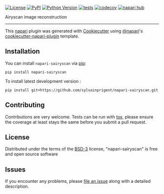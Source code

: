 
[![License](https://img.shields.io/pypi/l/napari-sairyscan.svg?color=green)](https://github.com/sylvainprigent/napari-sairyscan/raw/main/LICENSE)
[![PyPI](https://img.shields.io/pypi/v/napari-sairyscan.svg?color=green)](https://pypi.org/project/napari-sairyscan)
[![Python Version](https://img.shields.io/pypi/pyversions/napari-sairyscan.svg?color=green)](https://python.org)
[![tests](https://github.com/sylvainprigent/napari-sairyscan/workflows/tests/badge.svg)](https://github.com/sylvainprigent/napari-sairyscan/actions)
[![codecov](https://codecov.io/gh/sylvainprigent/napari-sairyscan/branch/main/graph/badge.svg)](https://codecov.io/gh/sylvainprigent/napari-sairyscan)
[![napari hub](https://img.shields.io/endpoint?url=https://api.napari-hub.org/shields/napari-sairyscan)](https://napari-hub.org/plugins/napari-sairyscan)

Airyscan image reconstruction

----------------------------------

This [napari] plugin was generated with [Cookiecutter] using [@napari]'s [cookiecutter-napari-plugin] template.

<!--
Don't miss the full getting started guide to set up your new package:
https://github.com/napari/cookiecutter-napari-plugin#getting-started

and review the napari docs for plugin developers:
https://napari.org/plugins/index.html
-->

## Installation

You can install `napari-sairyscan` via [pip]:

    pip install napari-sairyscan



To install latest development version :

    pip install git+https://github.com/sylvainprigent/napari-sairyscan.git


## Contributing

Contributions are very welcome. Tests can be run with [tox], please ensure
the coverage at least stays the same before you submit a pull request.

## License

Distributed under the terms of the [BSD-3] license,
"napari-sairyscan" is free and open source software

## Issues

If you encounter any problems, please [file an issue] along with a detailed description.

[napari]: https://github.com/napari/napari
[Cookiecutter]: https://github.com/audreyr/cookiecutter
[@napari]: https://github.com/napari
[MIT]: http://opensource.org/licenses/MIT
[BSD-3]: http://opensource.org/licenses/BSD-3-Clause
[GNU GPL v3.0]: http://www.gnu.org/licenses/gpl-3.0.txt
[GNU LGPL v3.0]: http://www.gnu.org/licenses/lgpl-3.0.txt
[Apache Software License 2.0]: http://www.apache.org/licenses/LICENSE-2.0
[Mozilla Public License 2.0]: https://www.mozilla.org/media/MPL/2.0/index.txt
[cookiecutter-napari-plugin]: https://github.com/napari/cookiecutter-napari-plugin

[file an issue]: https://github.com/sylvainprigent/napari-sairyscan/issues

[napari]: https://github.com/napari/napari
[tox]: https://tox.readthedocs.io/en/latest/
[pip]: https://pypi.org/project/pip/
[PyPI]: https://pypi.org/
